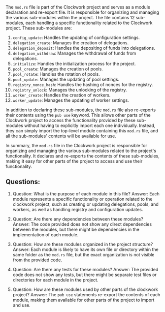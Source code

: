 The `mod.rs` file is part of the Clockwork project and serves as a module declaration and re-export file. It is responsible for organizing and managing the various sub-modules within the project. The file contains 12 sub-modules, each handling a specific functionality related to the Clockwork project. These sub-modules are:

1. `config_update`: Handles the updating of configuration settings.
2. `delegation_create`: Manages the creation of delegations.
3. `delegation_deposit`: Handles the depositing of funds into delegations.
4. `delegation_withdraw`: Manages the withdrawal of funds from delegations.
5. `initialize`: Handles the initialization process for the project.
6. `pool_create`: Manages the creation of pools.
7. `pool_rotate`: Handles the rotation of pools.
8. `pool_update`: Manages the updating of pool settings.
9. `registry_nonce_hash`: Handles the hashing of nonces for the registry.
10. `registry_unlock`: Manages the unlocking of the registry.
11. `worker_create`: Handles the creation of workers.
12. `worker_update`: Manages the updating of worker settings.

In addition to declaring these sub-modules, the `mod.rs` file also re-exports their contents using the `pub use` keyword. This allows other parts of the Clockwork project to access the functionality provided by these sub-modules without having to explicitly import each one individually. Instead, they can simply import the top-level module containing this `mod.rs` file, and all the sub-modules' contents will be available for use.

In summary, the `mod.rs` file in the Clockwork project is responsible for organizing and managing the various sub-modules related to the project's functionality. It declares and re-exports the contents of these sub-modules, making it easy for other parts of the project to access and use their functionality.
## Questions: 
 1. Question: What is the purpose of each module in this file?
   Answer: Each module represents a specific functionality or operation related to the clockwork project, such as creating or updating delegations, pools, and workers, as well as handling registry and configuration updates.

2. Question: Are there any dependencies between these modules?
   Answer: The code provided does not show any direct dependencies between the modules, but there might be dependencies in the implementation of each module.

3. Question: How are these modules organized in the project structure?
   Answer: Each module is likely to have its own file or directory within the same folder as the `mod.rs` file, but the exact organization is not visible from the provided code.

4. Question: Are there any tests for these modules?
   Answer: The provided code does not show any tests, but there might be separate test files or directories for each module in the project.

5. Question: How are these modules used by other parts of the clockwork project?
   Answer: The `pub use` statements re-export the contents of each module, making them available for other parts of the project to import and use.
    